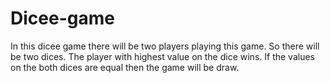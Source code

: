 # Dicee-game
In this dicee game there will be two players playing this game. So there will be two dices. The player with highest value on the dice wins. If the values on the both dices are equal then the game will be draw.
